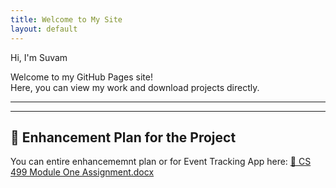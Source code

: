 ```yaml
---
title: Welcome to My Site
layout: default
---
```


Hi, I'm Suvam

Welcome to my GitHub Pages site!  
Here, you can view my work and download projects directly.

---
---

## 📂 Enhancement Plan for the Project 

You can entire enhancememnt plan or for Event Tracking App here:
[📄 CS 499 Module One Assignment.docx](CS%20499%20Module%20One%20Assignment.docx)
